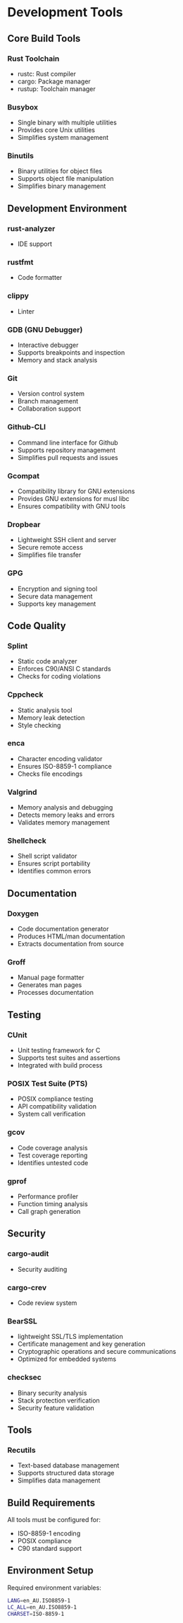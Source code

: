 # Development Tools

## Core Build Tools

### Rust Toolchain
- rustc: Rust compiler
- cargo: Package manager
- rustup: Toolchain manager

### Busybox
- Single binary with multiple utilities
- Provides core Unix utilities
- Simplifies system management

### Binutils
- Binary utilities for object files
- Supports object file manipulation
- Simplifies binary management

## Development Environment

### rust-analyzer
- IDE support

### rustfmt
- Code formatter

### clippy
- Linter

### GDB (GNU Debugger)
- Interactive debugger
- Supports breakpoints and inspection
- Memory and stack analysis

### Git
- Version control system
- Branch management
- Collaboration support

### Github-CLI
- Command line interface for Github
- Supports repository management
- Simplifies pull requests and issues

### Gcompat
- Compatibility library for GNU extensions
- Provides GNU extensions for musl libc
- Ensures compatibility with GNU tools

### Dropbear
- Lightweight SSH client and server
- Secure remote access
- Simplifies file transfer

### GPG
- Encryption and signing tool
- Secure data management
- Supports key management

## Code Quality

### Splint
- Static code analyzer
- Enforces C90/ANSI C standards 
- Checks for coding violations

### Cppcheck
- Static analysis tool
- Memory leak detection
- Style checking

### enca
- Character encoding validator
- Ensures ISO-8859-1 compliance
- Checks file encodings

### Valgrind
- Memory analysis and debugging
- Detects memory leaks and errors
- Validates memory management

### Shellcheck
- Shell script validator
- Ensures script portability
- Identifies common errors

## Documentation

### Doxygen
- Code documentation generator
- Produces HTML/man documentation
- Extracts documentation from source

### Groff
- Manual page formatter
- Generates man pages
- Processes documentation

## Testing

### CUnit
- Unit testing framework for C
- Supports test suites and assertions
- Integrated with build process

### POSIX Test Suite (PTS)
- POSIX compliance testing
- API compatibility validation
- System call verification

### gcov
- Code coverage analysis
- Test coverage reporting
- Identifies untested code

### gprof
- Performance profiler
- Function timing analysis
- Call graph generation

## Security

### cargo-audit
- Security auditing

### cargo-crev
- Code review system

### BearSSL
- lightweight SSL/TLS implementation
- Certificate management and key generation
- Cryptographic operations and secure communications
- Optimized for embedded systems

### checksec
- Binary security analysis
- Stack protection verification
- Security feature validation

## Tools

### Recutils
- Text-based database management
- Supports structured data storage
- Simplifies data management

## Build Requirements

All tools must be configured for:
- ISO-8859-1 encoding
- POSIX compliance
- C90 standard support

## Environment Setup

Required environment variables:
```bash
LANG=en_AU.ISO8859-1
LC_ALL=en_AU.ISO8859-1
CHARSET=ISO-8859-1
```
